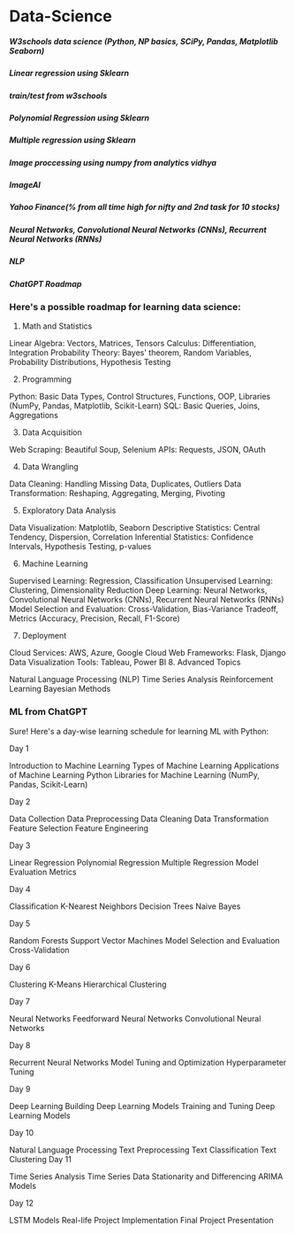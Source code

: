 # Data-Science


##### W3schools data science (Python, NP basics, SCiPy, Pandas, Matplotlib Seaborn)
##### Linear regression using Sklearn
##### train/test from w3schools
##### Polynomial Regression using Sklearn
##### Multiple regression using Sklearn
##### Image proccessing using numpy from analytics vidhya
##### ImageAI
##### Yahoo Finance(% from all time high for nifty and 2nd task for 10 stocks)
##### Neural Networks, Convolutional Neural Networks (CNNs), Recurrent Neural Networks (RNNs)
##### NLP

##### ChatGPT Roadmap

### Here's a possible roadmap for learning data science:

1. Math and Statistics

Linear Algebra: Vectors, Matrices, Tensors
Calculus: Differentiation, Integration
Probability Theory: Bayes' theorem, Random Variables, Probability Distributions, Hypothesis Testing


2. Programming

Python: Basic Data Types, Control Structures, Functions, OOP, Libraries (NumPy, Pandas, Matplotlib, Scikit-Learn)
SQL: Basic Queries, Joins, Aggregations


3. Data Acquisition

Web Scraping: Beautiful Soup, Selenium
APIs: Requests, JSON, OAuth


4. Data Wrangling

Data Cleaning: Handling Missing Data, Duplicates, Outliers
Data Transformation: Reshaping, Aggregating, Merging, Pivoting


5. Exploratory Data Analysis

Data Visualization: Matplotlib, Seaborn
Descriptive Statistics: Central Tendency, Dispersion, Correlation
Inferential Statistics: Confidence Intervals, Hypothesis Testing, p-values


6. Machine Learning

Supervised Learning: Regression, Classification
Unsupervised Learning: Clustering, Dimensionality Reduction
Deep Learning: Neural Networks, Convolutional Neural Networks (CNNs), Recurrent Neural Networks (RNNs)
Model Selection and Evaluation: Cross-Validation, Bias-Variance Tradeoff, Metrics (Accuracy, Precision, Recall, F1-Score)


7. Deployment

Cloud Services: AWS, Azure, Google Cloud
Web Frameworks: Flask, Django
Data Visualization Tools: Tableau, Power BI
8. Advanced Topics

Natural Language Processing (NLP)
Time Series Analysis
Reinforcement Learning
Bayesian Methods



### ML from ChatGPT

Sure! Here's a day-wise learning schedule for learning ML with Python:

Day 1

Introduction to Machine Learning
Types of Machine Learning
Applications of Machine Learning
Python Libraries for Machine Learning (NumPy, Pandas, Scikit-Learn)


Day 2

Data Collection
Data Preprocessing
Data Cleaning
Data Transformation
Feature Selection
Feature Engineering


Day 3

Linear Regression
Polynomial Regression
Multiple Regression
Model Evaluation Metrics


Day 4

Classification
K-Nearest Neighbors
Decision Trees
Naive Bayes


Day 5

Random Forests
Support Vector Machines
Model Selection and Evaluation
Cross-Validation


Day 6

Clustering
K-Means
Hierarchical Clustering


Day 7

Neural Networks
Feedforward Neural Networks
Convolutional Neural Networks


Day 8

Recurrent Neural Networks
Model Tuning and Optimization
Hyperparameter Tuning


Day 9

Deep Learning
Building Deep Learning Models
Training and Tuning Deep Learning Models


Day 10

Natural Language Processing
Text Preprocessing
Text Classification
Text Clustering
Day 11

Time Series Analysis
Time Series Data
Stationarity and Differencing
ARIMA Models


Day 12

LSTM Models
Real-life Project Implementation
Final Project Presentation

